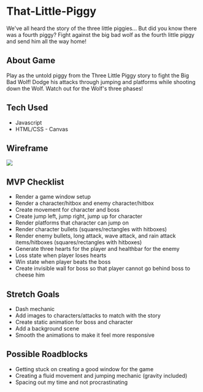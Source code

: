 # That-Little-Piggy

We've all heard the story of the three little piggies... But did you know there was a fourth piggy?
Fight against the big bad wolf as the fourth little piggy and send him all the way home!

## About Game

Play as the untold piggy from the Three Little Piggy story to fight the Big Bad Wolf! Dodge his attacks through jumping and platforms while shooting down the Wolf. Watch out for the Wolf's three phases!

## Tech Used
* Javascript
* HTML/CSS - Canvas

## Wireframe

![](https://i.imgur.com/27YEVHC.png)

## MVP Checklist

* Render a game window setup
* Render a character/hitbox and enemy character/hitbox
* Create movement for character and boss
* Create jump left, jump right, jump up for character
* Render platforms that character can jump on
* Render character bullets (squares/rectangles with hitboxes)
* Render enemy bullets, long attack, wave attack, and rain attack items/hitboxes (squares/rectangles with hitboxes)
* Generate three hearts for the player and healthbar for the enemy
* Loss state when player loses hearts
* Win state when player beats the boss
* Create invisible wall for boss so that player cannot go behind boss to cheese him

## Stretch Goals

* Dash mechanic
* Add images to characters/attacks to match with the story
* Create static animation for boss and character
* Add a background scene
* Smooth the animations to make it feel more responsive

## Possible Roadblocks

* Getting stuck on creating a good window for the game
* Creating a fluid movement and jumping mechanic (gravity included)
* Spacing out my time and not procrastinating